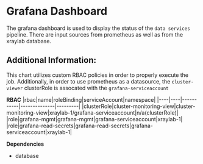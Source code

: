 # Grafana Dashboard

The grafana dashboard is used to display the status of the `data services` pipeline. There are input sources from prometheus
as well as from the xraylab database.

## Additional Information:

This chart utilizes custom RBAC policies in order to properly execute the job. Additionally, in order to use prometheus as a datasource, the `cluster-viewer` clusterRole is assocated with the `grafana-serviceaccount`

**RBAC**
|rbac|name|roleBinding|serviceAccount|namespace|
|----|----|-----------|--------------|---------|
|clusterRole|cluster-monitoring-view|cluster-monitoring-view|xraylab-1/grafana-serviceaccount|n/a(clusterRole)|
|role|grafana-mgmt|grafana-mgmt|grafana-serviceaccount|xraylab-1|
|role|grafana-read-secrets|grafana-read-secrets|grafana-serviceaccount|xraylab-1|

**Dependencies**
- database

